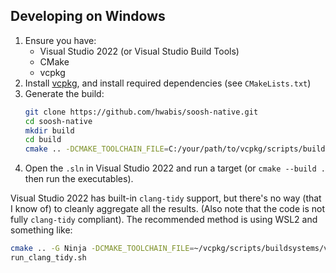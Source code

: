 ## Developing on Windows

1. Ensure you have:
   - Visual Studio 2022 (or Visual Studio Build Tools)
   - CMake
   - vcpkg
1. Install [vcpkg](https://github.com/microsoft/vcpkg), and install required dependencies (see `CMakeLists.txt`)
1. Generate the build:
   ```bash
   git clone https://github.com/hwabis/soosh-native.git
   cd soosh-native
   mkdir build
   cd build
   cmake .. -DCMAKE_TOOLCHAIN_FILE=C:/your/path/to/vcpkg/scripts/buildsystems/vcpkg.cmake
   ```
1. Open the `.sln` in Visual Studio 2022 and run a target (or `cmake --build .` then run the executables).

Visual Studio 2022 has built-in `clang-tidy` support, but there's no way (that I know of) to cleanly aggregate all the results. (Also note that the code is not fully `clang-tidy` compliant).
The recommended method is using WSL2 and something like:
   ```bash
   cmake .. -G Ninja -DCMAKE_TOOLCHAIN_FILE=~/vcpkg/scripts/buildsystems/vcpkg.cmake -DCMAKE_EXPORT_COMPILE_COMMANDS=ON
   run_clang_tidy.sh
   ```
